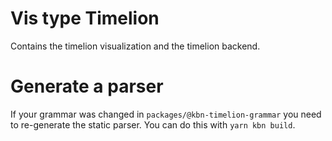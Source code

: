 # Vis type Timelion

Contains the timelion visualization and the timelion backend.

# Generate a parser
If your grammar was changed in `packages/@kbn-timelion-grammar` you need to re-generate the static parser.  You can do this with `yarn kbn build`.